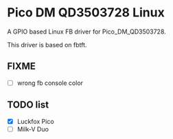 # Pico DM QD3503728 Linux

A GPIO based Linux FB driver for Pico_DM_QD3503728.

This driver is based on fbtft.

## FIXME

- [ ] wrong fb console color

## TODO list
- [x] Luckfox Pico
- [ ] Milk-V Duo
